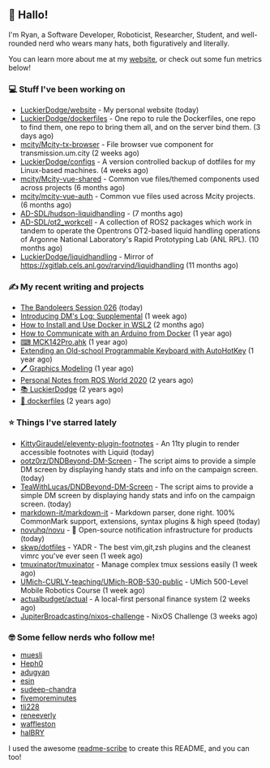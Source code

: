 ## 👋 Hallo!

I'm Ryan, a Software Developer, Roboticist, Researcher, Student, and well-rounded nerd who wears many hats, both figuratively and literally.

You can learn more about me at my [website](https://ryandlewis.dev), or check out some fun metrics below!

### 💻 Stuff I've been working on

- [LuckierDodge/website](https://github.com/LuckierDodge/website) - My personal website (today)
- [LuckierDodge/dockerfiles](https://github.com/LuckierDodge/dockerfiles) - One repo to rule the Dockerfiles, one repo to find them, one repo to bring them all, and on the server bind them. (3 days ago)
- [mcity/Mcity-tx-browser](https://github.com/mcity/Mcity-tx-browser) - File browser vue component for transmission.um.city (2 weeks ago)
- [LuckierDodge/configs](https://github.com/LuckierDodge/configs) - A version controlled backup of dotfiles for my Linux-based machines. (4 weeks ago)
- [mcity/Mcity-vue-shared](https://github.com/mcity/Mcity-vue-shared) - Common vue files/themed components used across projects (6 months ago)
- [mcity/mcity-vue-auth](https://github.com/mcity/mcity-vue-auth) - Common vue files used across Mcity projects. (6 months ago)
- [AD-SDL/hudson-liquidhandling](https://github.com/AD-SDL/hudson-liquidhandling) -  (7 months ago)
- [AD-SDL/ot2_workcell](https://github.com/AD-SDL/ot2_workcell) - A collection of ROS2 packages which work in tandem to operate the Opentrons OT2-based liquid handling operations of Argonne National Laboratory&#39;s Rapid Prototyping Lab (ANL RPL). (10 months ago)
- [LuckierDodge/liquidhandling](https://github.com/LuckierDodge/liquidhandling) - Mirror of https://xgitlab.cels.anl.gov/rarvind/liquidhandling (11 months ago)

### ✍ My recent writing and projects

- [The Bandoleers Session 026](https://ryandlewis.dev/posts/ttrpg/thebandoleers026/) (today)
- [Introducing DM&#39;s Log: Supplemental](https://ryandlewis.dev/posts/ttrpg/introducingdmslog/) (1 week ago)
- [How to Install and Use Docker in WSL2](https://ryandlewis.dev/posts/howtowsldocker/) (2 months ago)
- [How to Communicate with an Arduino from Docker](https://ryandlewis.dev/posts/howtoarduinodocker/) (1 year ago)
- [⌨ MCK142Pro.ahk](https://ryandlewis.dev/projects/mck142pro/) (1 year ago)
- [Extending an Old-school Programmable Keyboard with AutoHotKey](https://ryandlewis.dev/posts/mck142pro/) (1 year ago)
- [🖊 Graphics Modeling](https://ryandlewis.dev/projects/graphics/) (1 year ago)
- [Personal Notes from ROS World 2020](https://ryandlewis.dev/posts/rosworld2020/) (2 years ago)
- [📚 LuckierDodge](https://ryandlewis.dev/projects/README/) (2 years ago)
- [🐋 dockerfiles](https://ryandlewis.dev/projects/dockerfiles/) (2 years ago)

### ⭐ Things I've starred lately

- [KittyGiraudel/eleventy-plugin-footnotes](https://github.com/KittyGiraudel/eleventy-plugin-footnotes) - An 11ty plugin to render accessible footnotes with Liquid (today)
- [ootz0rz/DNDBeyond-DM-Screen](https://github.com/ootz0rz/DNDBeyond-DM-Screen) - The script aims to provide a simple DM screen by displaying handy stats and info on the campaign screen. (today)
- [TeaWithLucas/DNDBeyond-DM-Screen](https://github.com/TeaWithLucas/DNDBeyond-DM-Screen) - The script aims to provide a simple DM screen by displaying handy stats and info on the campaign screen. (today)
- [markdown-it/markdown-it](https://github.com/markdown-it/markdown-it) - Markdown parser, done right. 100% CommonMark support, extensions, syntax plugins &amp; high speed (today)
- [novuhq/novu](https://github.com/novuhq/novu) - 🚀 Open-source notification infrastructure for products (today)
- [skwp/dotfiles](https://github.com/skwp/dotfiles) - YADR - The best vim,git,zsh plugins and the cleanest vimrc you&#39;ve ever seen (1 week ago)
- [tmuxinator/tmuxinator](https://github.com/tmuxinator/tmuxinator) - Manage complex tmux sessions easily (1 week ago)
- [UMich-CURLY-teaching/UMich-ROB-530-public](https://github.com/UMich-CURLY-teaching/UMich-ROB-530-public) - UMich 500-Level Mobile Robotics Course (1 week ago)
- [actualbudget/actual](https://github.com/actualbudget/actual) - A local-first personal finance system (2 weeks ago)
- [JupiterBroadcasting/nixos-challenge](https://github.com/JupiterBroadcasting/nixos-challenge) - NixOS Challenge (3 weeks ago)

### 🤓 Some fellow nerds who follow me!

- [muesli](https://github.com/muesli)
- [Heph0](https://github.com/Heph0)
- [adugyan](https://github.com/adugyan)
- [esin](https://github.com/esin)
- [sudeep-chandra](https://github.com/sudeep-chandra)
- [fivemoreminutes](https://github.com/fivemoreminutes)
- [tli228](https://github.com/tli228)
- [reneeverly](https://github.com/reneeverly)
- [waffleston](https://github.com/waffleston)
- [halBRY](https://github.com/halBRY)

I used the awesome [readme-scribe](https://github.com/muesli/readme-scribe) to create this README, and you can too!
